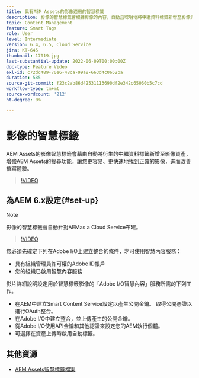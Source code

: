 ```yaml
---
title: 具有AEM Assets的影像適用的智慧標籤
description: 影像的智慧標籤會根據影像的內容，自動且聰明地將中繼資料標籤新增至影像資產，藉此增強AEM搜尋功能。
topic: Content Management
feature: Smart Tags
role: User
level: Intermediate
version: 6.4, 6.5, Cloud Service
jira: KT-645
thumbnail: 17019.jpg
last-substantial-update: 2022-06-09T00:00:00Z
doc-type: Feature Video
exl-id: c72dc489-70e6-48ca-99a8-663d4c0652ba
duration: 585
source-git-commit: f23c2ab86d42531113690df2e342c65060b5c7cd
workflow-type: tm+mt
source-wordcount: '212'
ht-degree: 0%

---
```


# 影像的智慧標籤

AEM Assets的影像智慧標籤會藉由自動將衍生的中繼資料標籤新增至影像資產，增強AEM Assets的搜尋功能，讓您更容易、更快速地找到正確的影像，進而改善撰寫體驗。

>[!VIDEO](https://video.tv.adobe.com/v/17019?quality=12&learn=on)

## 為AEM 6.x設定{#set-up}

>[!NOTE]
> 影像的智慧標籤會自動針對AEMas a Cloud Service布建。

>[!VIDEO](https://video.tv.adobe.com/v/17023?quality=12&learn=on)

您必須先確定下列在Adobe I/O上建立整合的條件，才可使用智慧內容服務：

* 具有組織管理員許可權的Adobe ID帳戶
* 您的組織已啟用智慧內容服務

影片詳細說明設定用於智慧標籤影像的「Adobe I/O智慧內容」服務所需的下列工作。

* 在AEM中建立Smart Content Service設定以產生公開金鑰。 取得公開憑證以進行OAuth整合。
* 在Adobe I/O中建立整合，並上傳產生的公開金鑰。
* 從Adobe I/O使用API金鑰和其他認證來設定您的AEM執行個體。
* 可選擇在資產上傳時啟用自動標籤。

## 其他資源

* [AEM Assets智慧標籤檔案](https://experienceleague.adobe.com/docs/experience-manager-cloud-service/assets/manage/smart-tags.html)

